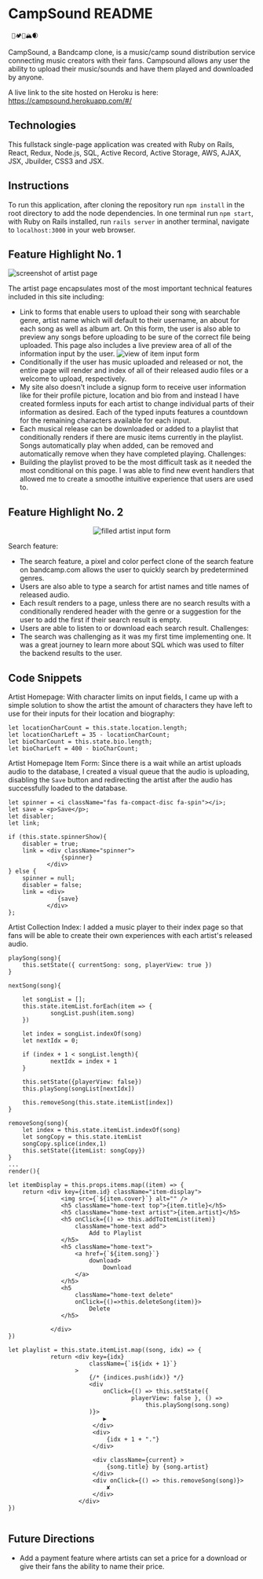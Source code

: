 # CampSound README
     🌊🏕🌳🏔🌒
     
CampSound, a Bandcamp clone, is a music/camp sound distribution service connecting music creators with their fans. Campsound allows any user the ability to upload their music/sounds and have them played and downloaded by anyone.

A live link to the site hosted on Heroku is here: https://campsound.herokuapp.com/#/

## Technologies
This fullstack single-page application was created with Ruby on Rails, React, Redux, Node.js, SQL, Active Record, Active Storage, AWS, AJAX, JSX, Jbuilder, CSS3 and JSX.

## Instructions
To run this application, after cloning the repository run `npm install` in the root directory to add the node dependencies. In one terminal run `npm start`, with Ruby on Rails installed, run `rails server` in another terminal, navigate to `localhost:3000` in your web browser.

## Feature Highlight No. 1
![screenshot of artist page](https://campsound-dev.s3-us-west-1.amazonaws.com/assets/images/Screen+Shot+2020-12-22+at+10.47.43+PM.png)

The artist page encapsulates most of the most important technical features included in this site including: 
* Link to forms that enable users to upload their song with searchable genre, artist name which will default to their username, an about for each song as well as album art. On this form, the user is also able to preview any songs before uploading to be sure of the correct file being uploaded. This page also includes a live preview area of all of the information input by the user.
![view of item input form](https://campsound-dev.s3-us-west-1.amazonaws.com/assets/images/Screen+Shot+2020-12-27+at+5.42.48+PM.png)
* Conditionally if the user has music uploaded and released or not, the entire page will render and index of all of their released audio files or a welcome to upload, respectively.
* My site also doesn't include a signup form to receive user information like for their profile picture, location and bio from and instead I have created formless inputs for each artist to change individual parts of their information as desired. Each of the typed inputs features a countdown for the remaining characters available for each input. 
* Each musical release can be downloaded or added to a playlist that conditionally renders if there are music items currently in the playlist. Songs automatically play when added, can be removed and automatically remove when they have completed playing.
Challenges:
* Building the playlist proved to be the most difficult task as it needed the most conditional on this page. I was able to find new event handlers that allowed me to create a smoothe intuitive experience that users are used to.


## Feature Highlight No. 2

<p align="center">
  <img src="https://campsound-dev.s3-us-west-1.amazonaws.com/assets/images/Screen+Shot+2020-12-22+at+10.46.05+PM.png" alt="filled artist input form" />
</p>

Search feature:
* The search feature, a pixel and color perfect clone of the search feature on bandcamp.com allows the user to quickly search by predetermined genres.
* Users are also able to type a search for artist names and title names of released audio.
* Each result renders to a page, unless there are no search results with a conditionally rendered header with the genre or a suggestion for the user to add the first if their search result is empty.
* Users are able to listen to or download each search result.
Challenges:
* The search was challenging as it was my first time implementing one. It was a great journey to learn more about SQL which was used to filter the backend results to the user.

## Code Snippets
Artist Homepage: With character limits on input fields, I came up with a simple solution to show the artist the amount of characters they have left to use for their inputs for their location and biography:
```
let locationCharCount = this.state.location.length;
let locationCharLeft = 35 - locationCharCount;
let bioCharCount = this.state.bio.length;
let bioCharLeft = 400 - bioCharCount;
```
Artist Homepage Item Form: Since there is a wait while an artist uploads audio to the database, I created a visual queue that the audio is uploading, disabling the `Save` button and redirecting the artist after the audio has successfully loaded to the database.
```
let spinner = <i className="fas fa-compact-disc fa-spin"></i>;
let save = <p>Save</p>; 
let disabler;
let link;

if (this.state.spinnerShow){
    disabler = true;
    link = <div className="spinner">
               {spinner}        
           </div>
} else {
    spinner = null;
    disabler = false;
    link = <div>
              {save}
           </div>
};

```

Artist Collection Index: I added a music player to their index page so that fans will be able to create their own experiences with each artist's released audio.
```
playSong(song){
    this.setState({ currentSong: song, playerView: true })
}

nextSong(song){

    let songList = []; 
    this.state.itemList.forEach(item => {
            songList.push(item.song)
    })

    let index = songList.indexOf(song)
    let nextIdx = 0;
    
    if (index + 1 < songList.length){
            nextIdx = index + 1
    }

    this.setState({playerView: false})
    this.playSong(songList[nextIdx])
        
    this.removeSong(this.state.itemList[index])
}

removeSong(song){
    let index = this.state.itemList.indexOf(song)
    let songCopy = this.state.itemList
    songCopy.splice(index,1)
    this.setState({itemList: songCopy})
}
...
render(){

let itemDisplay = this.props.items.map((item) => {
    return <div key={item.id} className="item-display">
               <img src={`${item.cover}`} alt="" />
               <h5 className="home-text top">{item.title}</h5>
               <h5 className="home-text artist">{item.artist}</h5>
               <h5 onClick={() => this.addToItemList(item)} 
                   className="home-text add">
                       Add to Playlist
               </h5>
               <h5 className="home-text">
                   <a href={`${item.song}`} 
                       download>
                           Download
                   </a>
               </h5>
               <h5 
                   className="home-text delete" 
                   onClick={()=>this.deleteSong(item)}>
                       Delete
               </h5>

            </div>
})

let playlist = this.state.itemList.map((song, idx) => {
            return <div key={idx} 
                       className={`i${idx + 1}`}
                   >
                       {/* {indices.push(idx)} */}
                       <div 
                           onClick={() => this.setState({ 
                                   playerView: false }, () => 
                                       this.playSong(song.song)
                       )}>
                           ▶
                        </div>
                        <div>
                            {idx + 1 + "."}
                        </div>

                        <div className={current} >
                            {song.title} by {song.artist}
                        </div>
                        <div onClick={() => this.removeSong(song)}>
                            ✘
                        </div>
                    </div>
})
    
```
    

## Future Directions
* Add a payment feature where artists can set a price for a download or give their fans the ability to name their price.
